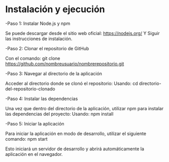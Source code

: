 # Instalación y ejecución

-Paso 1: Instalar Node.js y npm

Se puede descargar desde el sitio web oficial: https://nodejs.org/
Y Siguir las instrucciones de instalación.

-Paso 2: Clonar el repositorio de GitHub

Con el comando:
git clone https://github.com/nombreusuario/nombrerepositorio.git


-Paso 3: Navegar al directorio de la aplicación

Acceder al directorio donde se clonó el repositorio:
Usando: cd directorio-del-repositorio-clonado

-Paso 4: Instalar las dependencias

Una vez que dentro del directorio de la aplicación, 
utilizar npm para instalar las dependencias del proyecto:
Usando: npm install

-Paso 5: Iniciar la aplicación

Para iniciar la aplicación en modo de desarrollo, utilizar el siguiente comando:
npm start

Esto iniciará un servidor de desarrollo y abrirá automáticamente 
la aplicación en el navegador.
